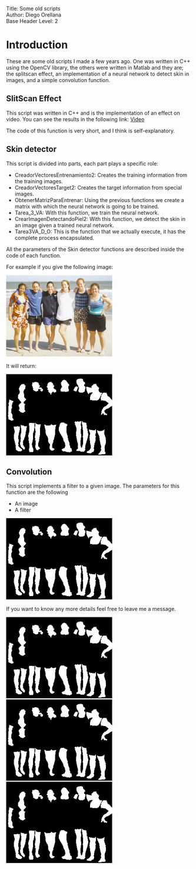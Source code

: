 Title:    Some old scripts  
Author:    Diego Orellana  
Base Header Level:    2  

# Introduction #

These are some old scripts I made a few years ago. One was written in C++ using the OpenCV library, the others were written in Matlab and they are; the splitscan effect, an implementation of a neural network to detect skin in images, and a simple convolution function.

## SlitScan Effect ##

This script was written in C++ and is the implementation of an effect on video. You can see the results in the following link:
[Video] 

The code of this function is very short, and I think is self-explanatory.


## Skin detector ##

This script is divided into parts, each part plays a specific role:

* CreadorVectoresEntrenamiento2: Creates the training information from the training images.
* CreadorVectoresTarget2: Creates the target information from special images.
* ObtenerMatrizParaEntrenar: Using the previous functions we create a matrix with which the neural network is going to be trained.
* Tarea_3_VA: With this function, we train the neural network.
* CrearImagenDetectandoPiel2: With this function, we detect the skin in an image given a trained neural network.
* Tarea3VA_D_O: This is the function that we actually execute, it has the complete process encapsulated.

All the parameters of the Skin detector functions are described inside the code of each function.

For example if you give the following image:

![Alt Text](https://github.com/diegoorellanaga/VeryOldCode/blob/master/beach_6.png)

It will return:

![Alt Text](https://github.com/diegoorellanaga/VeryOldCode/blob/master/beach_6-m.png)

## Convolution ##

This script implements a filter to a given image. The parameters for this function are the following
 
* An image
* A filter

![Alt Text2]

If you want to know any more details feel free to leave me a message.

![Alt Text2] ![Alt Text2]
![Alt Text2]





[Video]:	https://www.youtube.com/watch?v=NX2e5vXbOPA
[Alt Text2]:	https://github.com/diegoorellanaga/VeryOldCode/blob/master/beach_6-m.png

